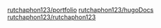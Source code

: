 [rutchaphon123/portfolio](https://github.com/rutchaphon123/portfolio)
[rutchaphon123/hugoDocs](https://github.com/rutchaphon123/hugoDocs)
[rutchaphon123/rutchaphon123](https://github.com/rutchaphon123/rutchaphon123)
